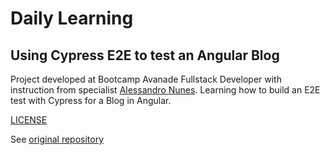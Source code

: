 # Daily Learning

## Using Cypress E2E to test an Angular Blog

Project developed at Bootcamp Avanade Fullstack Developer with instruction from specialist [Alessandro Nunes](https://github.com/alessandronunes/ "Alessandro Nunes").
Learning how to build an E2E test with Cypress for a Blog in Angular.

[LICENSE](./LICENSE)

See [original repository](https://github.com/alessandronunes/angular-realworld-example-app)
